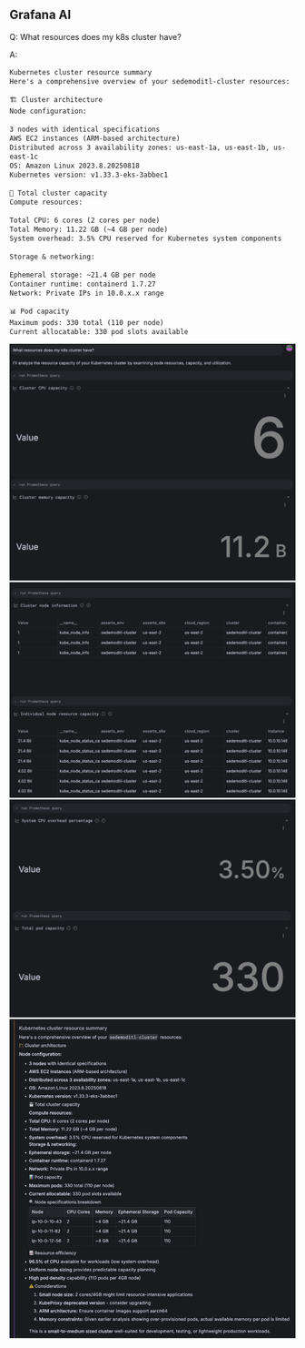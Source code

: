 ## Grafana AI
Q: What resources does my k8s cluster have?

A:
```
Kubernetes cluster resource summary
Here's a comprehensive overview of your sedemoditl-cluster resources:

🏗️ Cluster architecture
Node configuration:

3 nodes with identical specifications
AWS EC2 instances (ARM-based architecture)
Distributed across 3 availability zones: us-east-1a, us-east-1b, us-east-1c
OS: Amazon Linux 2023.8.20250818
Kubernetes version: v1.33.3-eks-3abbec1

💾 Total cluster capacity
Compute resources:

Total CPU: 6 cores (2 cores per node)
Total Memory: 11.22 GB (~4 GB per node)
System overhead: 3.5% CPU reserved for Kubernetes system components

Storage & networking:

Ephemeral storage: ~21.4 GB per node
Container runtime: containerd 1.7.27
Network: Private IPs in 10.0.x.x range

📊 Pod capacity
Maximum pods: 330 total (110 per node)
Current allocatable: 330 pod slots available
```

![prompt](/images/breakout_3/2.6-grafana-assistant-1.png)
![findings](/images/breakout_3/2.6-grafana-assistant-2.png)
![findings](/images/breakout_3/2.6-grafana-assistant-3.png)
![answer](/images/breakout_3/2.6-grafana-assistant-4.png)


